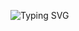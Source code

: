 ![Typing SVG](https://readme-typing-svg.demolab.com?font=Menlo&size=44&duration=1000&pause=1000&color=000000&background=FFFFFF&vCenter=true&multiline=true&repeat=false&width=1560&height=720&lines=Hello+%F0%9F%91%8B%2C+I'm+Mathieu!;I+am+a+Junior+Software+Engineer.;I'm+fascinated+about+large+scale+technology+transformations;that+solve+complex+problems+and+empower+people's+lives.)
